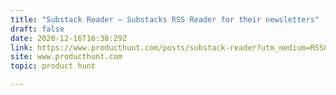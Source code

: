 ```yaml
---
title: "Substack Reader — Substacks RSS Reader for their newsletters"
draft: false
date: 2020-12-16T16:38:29Z
link: https://www.producthunt.com/posts/substack-reader?utm_medium=RSS&utm_source=hune
site: www.producthunt.com
topic: product hunt  

---
```

